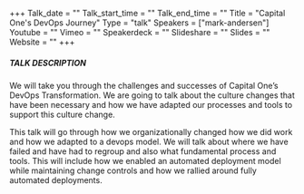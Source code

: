 +++
Talk_date = ""
Talk_start_time = ""
Talk_end_time = ""
Title = "Capital One's DevOps Journey"
Type = "talk"
Speakers = ["mark-andersen"]
Youtube = ""
Vimeo = ""
Speakerdeck = ""
Slideshare = ""
Slides = ""
Website = ""
+++

##### TALK DESCRIPTION

We will take you through the challenges and successes of Capital One’s DevOps Transformation. We are going to talk about the culture changes that have been necessary and how we have adapted our processes and tools to support this culture change.

This talk will go through how we organizationally changed how we did work and how we adapted to a devops model. We will talk about where we have failed and have had to regroup and also what fundamental process and tools. This will include how we enabled an automated deployment model while maintaining change controls and how we rallied around fully automated deployments.